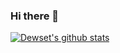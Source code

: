 ### Hi there 👋
[![Dewset's github stats](https://github-readme-stats.vercel.app/api?username=Dewset&show_icons=true&theme=radical)](https://github.com/Dewset/github-readme-stats)

<!--
**Dewset/Dewset** is a ✨ _special_ ✨ repository because its `README.md` (this file) appears on your GitHub profile.

Here are some ideas to get you started:

- 🔭 I’m currently working on ...
- 🌱 I’m currently learning ...
- 👯 I’m looking to collaborate on ...
- 🤔 I’m looking for help with ...
- 💬 Ask me about ...
- 📫 How to reach me: ...
- 😄 Pronouns: ...
- ⚡ Fun fact: ...
-->
